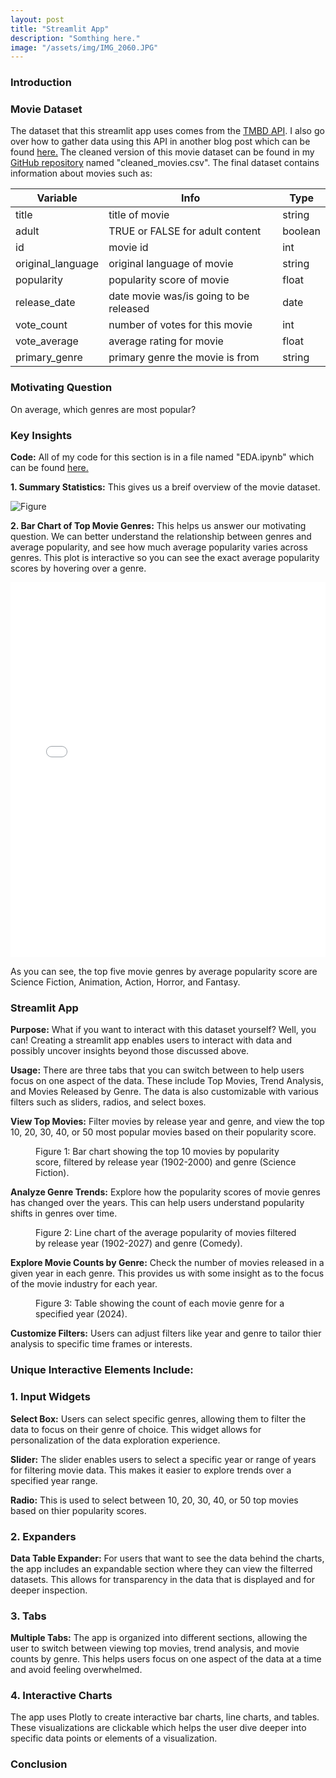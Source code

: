 ```yaml
---
layout: post
title: "Streamlit App"
description: "Somthing here."
image: "/assets/img/IMG_2060.JPG"
--- 
```


### Introduction

### Movie Dataset
The dataset that this streamlit app uses comes from the [TMBD API](https://developer.themoviedb.org/docs/getting-started). I also go over how to gather data using this API in another blog post which can be found [here.](https://laurenscarzella.github.io/my-blog/blog/api/) The cleaned version of this movie dataset can be found in my [GitHub repository](https://github.com/laurenscarzella/my-api) named "cleaned_movies.csv". The final dataset contains information about movies such as:

| Variable          | Info                                   | Type     |
|-------------------|----------------------------------------|----------|
| title             | title of movie                         | string   |
| adult             | TRUE or FALSE for adult content        | boolean  |
| id                | movie id                               | int      |
| original_language | original language of movie             | string   |
| popularity        | popularity score of movie              | float    |
| release_date      | date movie was/is going to be released | date     |
| vote_count        | number of votes for this movie         | int      |
| vote_average      | average rating for movie               | float    |
| primary_genre     | primary genre the movie is from        | string   |

### Motivating Question
On average, which genres are most popular?

### Key Insights
**Code:** All of my code for this section is in a file named "EDA.ipynb" which can be found [here.](https://github.com/laurenscarzella/my-api/blob/main/EDA.ipynb)

**1. Summary Statistics:** This gives us a breif overview of the movie dataset.

![Figure]({{site.url}}/{{site.baseurl}}/assets/img/summary_stats.png)

**2. Bar Chart of Top Movie Genres:** This helps us answer our motivating question. We can better understand the relationship between genres and average popularity, and see how much average popularity varies across genres. This plot is interactive so you can see the exact average popularity scores by hovering over a genre.

<iframe src="{{site.url}}/{{site.baseurl}}/assets/img/interactive_plot1.html" width="100%" height="600px" frameborder="0"></iframe>

As you can see, the top five movie genres by average popularity score are Science Fiction, Animation, Action, Horror, and Fantasy.  

### Streamlit App
**Purpose:** What if you want to interact with this dataset yourself? Well, you can! Creating a streamlit app enables users to interact with data and possibly uncover insights beyond those discussed above.

**Usage:** There are three tabs that you can switch between to help users focus on one aspect of the data. These include Top Movies, Trend Analysis, and Movies Released by Genre. The data is also customizable with various filters such as sliders, radios, and select boxes.

**View Top Movies:** Filter movies by release year and genre, and view the top 10, 20, 30, 40, or 50 most popular movies based on their popularity score.

<figure>
	<img src="{{site.url}}/{{site.baseurl}}/assets/img/top.png" alt=""> 
	<figcaption>Figure 1: Bar chart showing the top 10 movies by popularity score, filtered by release year (1902-2000) and genre (Science Fiction).</figcaption>
</figure>

**Analyze Genre Trends:** Explore how the popularity scores of movie genres has changed over the years. This can help users understand popularity shifts in genres over time.

<figure>
	<img src="{{site.url}}/{{site.baseurl}}/assets/img/trend.png" alt=""> 
	<figcaption>Figure 2: Line chart of the average popularity of movies filtered by release year (1902-2027) and genre (Comedy).</figcaption>
</figure>

**Explore Movie Counts by Genre:** Check the number of movies released in a given year in each genre. This provides us with some insight as to the focus of the movie industry for each year.

<figure>
	<img src="{{site.url}}/{{site.baseurl}}/assets/img/genre_table.png" alt=""> 
	<figcaption>Figure 3: Table showing the count of each movie genre for a specified year (2024).</figcaption>
</figure>

**Customize Filters:** Users can adjust filters like year and genre to tailor thier analysis to specific time frames or interests.

### Unique Interactive Elements Include:

### 1. Input Widgets

**Select Box:** Users can select specific genres, allowing them to filter the data to focus on their genre of choice. This widget allows for personalization of the data exploration experience.

**Slider:** The slider enables users to select a specific year or range of years for filtering movie data. This makes it easier to explore trends over a specified year range.

**Radio:** This is used to select between 10, 20, 30, 40, or 50 top movies based on thier popularity scores.

### 2. Expanders

**Data Table Expander:** For users that want to see the data behind the charts, the app includes an expandable section where they can view the filterred datasets. This allows for transparency in the data that is displayed and for deeper inspection.

### 3. Tabs

**Multiple Tabs:** The app is organized into different sections, allowing the user to switch between viewing top movies, trend analysis, and movie counts by genre. This helps users focus on one aspect of the data at a time and avoid feeling overwhelmed.

### 4. Interactive Charts

The app uses Plotly to create interactive bar charts, line charts, and tables. These visualizations are clickable which helps the user dive deeper into specific data points or elements of a visualization.

### Conclusion

